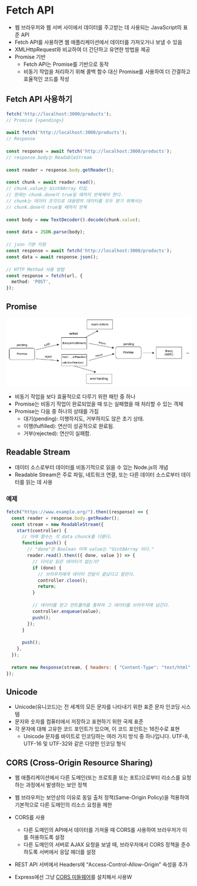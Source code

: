 # Fetch API

- 웹 브라우저와 웹 서버 사이에서 데이터를 주고받는 데 사용되는 JavaScript의 표준 API
- Fetch API를 사용하면 웹 애플리케이션에서 데이터를 가져오거나 보낼 수 있음
- XMLHttpRequest와 비교하여 더 간단하고 유연한 방법을 제공
- Promise 기반
  - Fetch API는 Promise를 기반으로 동작
  - 비동기 작업을 처리하기 위해 콜백 함수 대신 Promise를 사용하여 더 간결하고 효율적인 코드를 작성

## Fetch API 사용하기

```typescript
fetch('http://localhost:3000/products');
// Promise {<pending>}

await fetch('http://localhost:3000/products');
// Response

const response = await fetch('http://localhost:3000/products');
// response.body는 ReadableStream

const reader = response.body.getReader();

const chunk = await reader.read();
// chunk.value는 Uint8Array 타입.
// 원래는 chunk.done이 true일 때까지 반복해야 한다.
// chunk는 데이터 조각으로 대용량의 데이터를 모두 받기 위해서는
// chunk.done이 true될 때까지 반복

const body = new TextDecoder().decode(chunk.value);

const data = JSON.parse(body);

// json 기본 지원
const response = await fetch('http://localhost:3000/products');
const data = await response.json();

// HTTP Method 사용 방법
const response = fetch(url, {
  method: 'POST',
});
```

## Promise

![promise](./promises.png)

- 비동기 작업을 보다 효율적으로 다루기 위한 패턴 중 하나
- Promise는 비동기 작업이 완료되었을 때 또는 실패했을 때 처리할 수 있는 객체
- Promise는 다음 중 하나의 상태를 가짐
  - 대기(pending): 이행하지도, 거부하지도 않은 초기 상태.
  - 이행(fulfilled): 연산이 성공적으로 완료됨.
  - 거부(rejected): 연산이 실패함.

## Readable Stream

- 데이터 소스로부터 데이터를 비동기적으로 읽을 수 있는 Node.js의 개념
- Readable Stream은 주로 파일, 네트워크 연결, 또는 다른 데이터 소스로부터 데이터를 읽는 데 사용

### 예제

```javascript
fetch("https://www.example.org/").then((response) => {
  const reader = response.body.getReader();
  const stream = new ReadableStream({
    start(controller) {
      // 아래 함수는 각 data chunck를 다룬다.
      function push() {
        // "done"은 Boolean 이며 value는 "Uint8Array 이다."
        reader.read().then(({ done, value }) => {
          // 더이상 읽은 데이터가 없는가?
          if (done) {
            // 브라우저에게 데이터 전달이 끝났다고 알린다.
            controller.close();
            return;
          }

          // 데이터를 얻고 컨트롤러를 통하여 그 데이터를 브라우저에 넘긴다.
          controller.enqueue(value);
          push();
        });
      }

      push();
    },
  });

  return new Response(stream, { headers: { "Content-Type": "text/html" } });
});
```

## Unicode

- Unicode(유니코드)는 전 세계의 모든 문자를 나타내기 위한 표준 문자 인코딩 시스템
- 문자와 숫자를 컴퓨터에서 저장하고 표현하기 위한 국제 표준
- 각 문자에 대해 고유한 코드 포인트가 있으며, 이 코드 포인트는 16진수로 표현
  -  Unicode 문자를 바이트로 인코딩하는 여러 가지 방식 중 하나입니다. UTF-8, UTF-16 및 UTF-32와 같은 다양한 인코딩 형식

## CORS (Cross-Origin Resource Sharing)

- 웹 애플리케이션에서 다른 도메인(또는 프로토콜 또는 포트)으로부터 리소스를 요청하는 과정에서 발생하는 보안 정책
- 웹 브라우저는 보안상의 이유로 동일 출처 정책(Same-Origin Policy)을 적용하여 기본적으로 다른 도메인의 리소스 요청을 제한

- CORS를 사용
  - 다른 도메인의 API에서 데이터를 가져올 때 CORS를 사용하여 브라우저가 이를 허용하도록 설정
  - 다른 도메인의 서버로 AJAX 요청을 보낼 때, 브라우저에서 CORS 정책을 준수하도록 서버에서 응답 헤더를 설정

- REST API 서버에서 Headers에 “Access-Control-Allow-Origin” 속성을 추가
- Express에선 그냥 [CORS 미들웨어](https://expressjs.com/en/resources/middleware/cors.html)를 설치해서 사용W